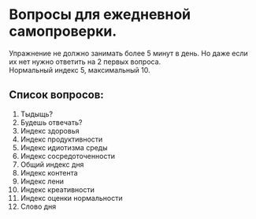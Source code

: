 <h1>Вопросы для ежедневной самопроверки.</h1>
Упражнение не должно занимать более 5 минут в день. Но даже если их нет нужно ответить на 2 первых вопроса.
<br>
Нормальный индекс 5, максимальный 10.
<h2>Список вопросов:</h2>
<ol>
  <li>Тыдыщь?</li>
  <li>Будешь отвечать?</li>
  <li>Индекс здоровья</li>
  <li>Индекс продуктивности</li>
  <li>Индекс идиотизма среды</li>
  <li>Индекс сосредоточенности</li>
  <li>Общий индекс дня</li>
  <li>Индекс контента</li>
  <li>Индекс лени</li>
  <li>Индекс креативности</li>
  <li>Индекс оценки нормальности</li>
  <li>Слово дня</li>
</ol>
